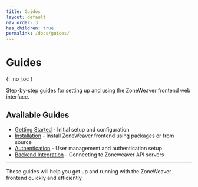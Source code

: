 ```yaml
---
title: Guides
layout: default
nav_order: 3
has_children: true
permalink: /docs/guides/
---
```


# Guides
{: .no_toc }

Step-by-step guides for setting up and using the ZoneWeaver frontend web interface.

## Available Guides

- [Getting Started](getting-started/) - Initial setup and configuration
- [Installation](installation/) - Install ZoneWeaver frontend using packages or from source
- [Authentication](authentication/) - User management and authentication setup
- [Backend Integration](backend-integration/) - Connecting to Zoneweaver API servers

---

These guides will help you get up and running with the ZoneWeaver frontend quickly and efficiently.
